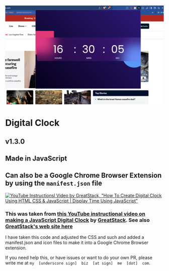 ![Screenshot of the Digital Clock in Action](images/digital-clock-screenshot.png)

# Digital Clock

## v1.3.0

## Made in JavaScript

## Can also be a Google Chrome Browser Extension by using the `manifest.json` file

[![YouTube Instructionsl Video by GreatStack, "How To Create Digital Clock Using HTML CSS & JavaScript | Display Time Using JavaScript"](http://i3.ytimg.com/vi/5tC46h022YE/hqdefault.jpg)](https://www.youtube.com/watch?v=5tC46h022YE)

### This was taken from [this YouTube instructional video on making a JavaScript Digital Clock](https://www.youtube.com/watch?v=5tC46h022YE) by [GreatStack](https://www.youtube.com/@GreatStackDev). See also [GreatStack's web site here](https://greatstack.dev/)

I have taken this code and adjusted the CSS and such and added a manifest.json and icon files to make it into a Google Chrome Browser extension.

If you need help this, or have issues or want to do your own PR, please write me at `my  [underscore sign]  biz  [at sign]  me  [dot]  com`.
